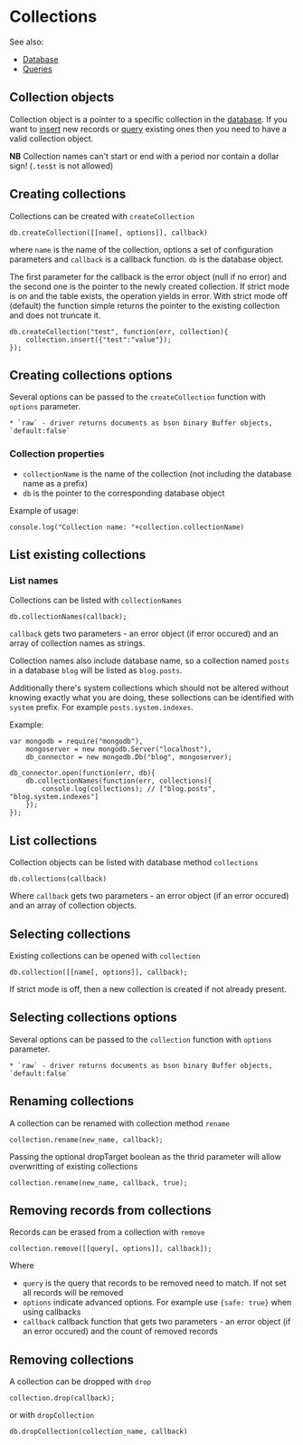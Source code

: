 Collections
===========

See also:

  * [Database](database.md)
  * [Queries](queries.md)
  
## Collection objects

Collection object is a pointer to a specific collection in the [database](database.md). If you want to [insert](insert.md) new records or
[query](queries.md) existing ones then you need to have a valid collection object. 

**NB** Collection names can't start or end with a period nor contain a dollar sign! (`.tes$t` is not allowed)

## Creating collections

Collections can be created with `createCollection`

    db.createCollection([[name[, options]], callback)

where `name` is the name of the collection, options a set of configuration parameters and `callback` is a callback function. `db` is the database object. 

The first parameter for the callback is the error object (null if no error) and the second one is the pointer to the newly created collection. If strict mode is on and the table exists, the operation yields in error. With strict mode off (default) the function simple returns the pointer to the existing collection and does not truncate it.

    db.createCollection("test", function(err, collection){
        collection.insert({"test":"value"});
    });

## Creating collections options
Several options can be passed to the `createCollection` function with `options` parameter.  

	* `raw` - driver returns documents as bson binary Buffer objects, `default:false`

### Collection properties

  * `collectionName` is the name of the collection (not including the database name as a prefix)
  * `db` is the pointer to the corresponding database object

Example of usage:

    console.log("Collection name: "+collection.collectionName)

## List existing collections

### List names

Collections can be listed with `collectionNames`

    db.collectionNames(callback);
    
`callback` gets two parameters - an error object (if error occured) and an array of collection names as strings.

Collection names also include database name, so a collection named `posts` in a database `blog` will be listed as `blog.posts`.

Additionally there's system collections which should not be altered without knowing exactly what you are doing, these sollections can be identified with `system` prefix. For example `posts.system.indexes`.

Example:
    
    var mongodb = require("mongodb"),
        mongoserver = new mongodb.Server("localhost"),
        db_connector = new mongodb.Db("blog", mongoserver);

    db_connector.open(function(err, db){
        db.collectionNames(function(err, collections){
            console.log(collections); // ["blog.posts", "blog.system.indexes"]
        });
    });

## List collections

Collection objects can be listed with database method `collections`

    db.collections(callback)

Where `callback` gets two parameters - an error object (if an error occured) and an array of collection objects.

## Selecting collections

Existing collections can be opened with `collection`

    db.collection([[name[, options]], callback);

If strict mode is off, then a new collection is created if not already present.

## Selecting collections options
Several options can be passed to the `collection` function with `options` parameter.  

	* `raw` - driver returns documents as bson binary Buffer objects, `default:false`

## Renaming collections

A collection can be renamed with collection method `rename`

    collection.rename(new_name, callback);

Passing the optional dropTarget boolean as the thrid parameter will allow overwritting of existing collections
    
    collection.rename(new_name, callback, true);

## Removing records from collections

Records can be erased from a collection with `remove`

    collection.remove([[query[, options]], callback]);
    
Where

  * `query` is the query that records to be removed need to match. If not set all records will be removed
  * `options` indicate advanced options. For example use `{safe: true}` when using callbacks
  * `callback` callback function that gets two parameters - an error object (if an error occured) and the count of removed records
    
## Removing collections

A collection can be dropped with `drop`

    collection.drop(callback);

or with `dropCollection`

    db.dropCollection(collection_name, callback)
